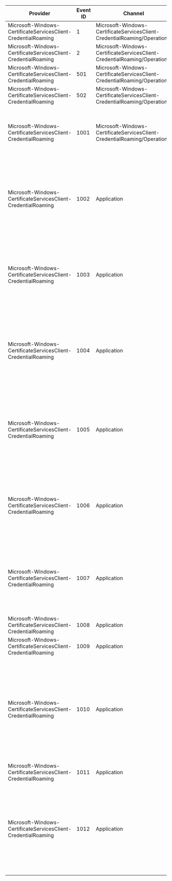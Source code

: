 Provider                                                       |  Event ID  |  Channel                                                                    |  Message
---------------------------------------------------------------|------------|-----------------------------------------------------------------------------|--------------------------------------------------------------------------------------------------------------------------------------------------------------
Microsoft-Windows-CertificateServicesClient-CredentialRoaming  |  1         |  Microsoft-Windows-CertificateServicesClient-CredentialRoaming/Operational  |
Microsoft-Windows-CertificateServicesClient-CredentialRoaming  |  2         |  Microsoft-Windows-CertificateServicesClient-CredentialRoaming/Operational  |
Microsoft-Windows-CertificateServicesClient-CredentialRoaming  |  501       |  Microsoft-Windows-CertificateServicesClient-CredentialRoaming/Operational  |
Microsoft-Windows-CertificateServicesClient-CredentialRoaming  |  502       |  Microsoft-Windows-CertificateServicesClient-CredentialRoaming/Operational  |
Microsoft-Windows-CertificateServicesClient-CredentialRoaming  |  1001      |  Microsoft-Windows-CertificateServicesClient-CredentialRoaming/Operational  |  Certificate Services Client: Credential Roaming has failed. Error code {ErrorCode}
Microsoft-Windows-CertificateServicesClient-CredentialRoaming  |  1002      |  Application                                                                |  Certificate Services Client: Credential Roaming failed to read from the Local Store. Error code {ErrorCode} ({ErrorMsg})
Microsoft-Windows-CertificateServicesClient-CredentialRoaming  |  1003      |  Application                                                                |  Certificate Services Client: Credential Roaming failed to write to the Local Store. Error code {ErrorCode} ({ErrorMsg})
Microsoft-Windows-CertificateServicesClient-CredentialRoaming  |  1004      |  Application                                                                |  Certificate Services Client: Credential Roaming failed to read from the Active Directory. Error code {ErrorCode} ({ErrorMsg})
Microsoft-Windows-CertificateServicesClient-CredentialRoaming  |  1005      |  Application                                                                |  Certificate Services Client: Credential Roaming failed to write to the Active Directory. Error code {ErrorCode} ({ErrorMsg})
Microsoft-Windows-CertificateServicesClient-CredentialRoaming  |  1006      |  Application                                                                |  Certificate Services Client: Credential Roaming failed to read the State File. Error code {ErrorCode} ({ErrorMsg})
Microsoft-Windows-CertificateServicesClient-CredentialRoaming  |  1007      |  Application                                                                |  Certificate Services Client: Credential Roaming failed to write the State File. Error code {ErrorCode} ({ErrorMsg})
Microsoft-Windows-CertificateServicesClient-CredentialRoaming  |  1008      |  Application                                                                |
Microsoft-Windows-CertificateServicesClient-CredentialRoaming  |  1009      |  Application                                                                |
Microsoft-Windows-CertificateServicesClient-CredentialRoaming  |  1010      |  Application                                                                |  Certificate Services Client: Credential Roaming has failed to access Active Directory due to the following LDAP failure: Error code {ErrorCode} ({ErrorMsg})
Microsoft-Windows-CertificateServicesClient-CredentialRoaming  |  1011      |  Application                                                                |
Microsoft-Windows-CertificateServicesClient-CredentialRoaming  |  1012      |  Application                                                                |  Certificate Services Client: Credential Roaming failed because the attribute for keyring is not updated in AD. Error code {ErrorCode} ({ErrorMsg})